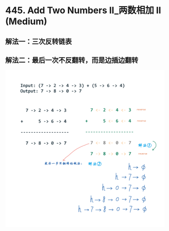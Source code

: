 # 445. Add Two Numbers II_两数相加 II (Medium)



## 解法一：三次反转链表



## 解法二：最后一次不反翻转，而是边插边翻转

![solve](https://raw.githubusercontent.com/KimmiGYH/LeetCode_Notes_Public/master/Section05_Solutions/0445_Add%20Two%20Numbers%20II_%E4%B8%A4%E6%95%B0%E7%9B%B8%E5%8A%A0%20II/solve.png)
